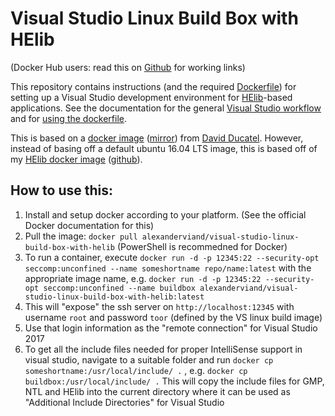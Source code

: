 # Visual Studio Linux Build Box with HElib
(Docker Hub users: read this on [Github](https://github.com/AlexanderViand/Visual-Studio-Linux-Build-Box-with-HElib) for working links)

This repository contains instructions (and the required [Dockerfile](./Dockerfile)) for setting up a Visual Studio development environment for [HElib](https://github.com/shaih/HElib/)-based applications. See the documentation for the general [Visual Studio workflow](./readme_visualstudio.md) and for [using the dockerfile](./readme_dockerfile.md).

This is based on a [docker image](https://hub.docker.com/r/ducatel/visual-studio-linux-build-box/) ([mirror](https://github.com/AlexanderViand/Visual-Studio-Linux-Build-Box)) from [David Ducatel](https://github.com/Ducatel). However, instead of basing off a default ubuntu 16.04 LTS image, this is based off of my [HElib docker image](https://hub.docker.com/r/alexanderviand/helib/) ([github](https://github.com/AlexanderViand/HElib)).

## How to use this:
1. Install and setup docker according to your platform. (See the official Docker documentation for this)
1. Pull the image: `docker pull alexanderviand/visual-studio-linux-build-box-with-helib` (PowerShell is recommedned for Docker)
1. To run a container, execute `docker run -d -p 12345:22 --security-opt seccomp:unconfined --name someshortname repo/name:latest` with the appropriate image name, e.g. `docker run -d -p 12345:22 --security-opt seccomp:unconfined --name buildbox alexanderviand/visual-studio-linux-build-box-with-helib:latest`
1. This will "expose" the ssh server on `http://localhost:12345` with username `root` and password `toor` (defined by the VS linux build image)
1. Use that login information as the "remote connection" for Visual Studio 2017
1. To get all the include files needed for proper IntelliSense support in visual studio, navigate to a suitable folder and run `docker cp someshortname:/usr/local/include/ .` , e.g. `docker cp buildbox:/usr/local/include/ .` This will copy the include files for GMP, NTL and HElib into the current directory where it can be used as "Additional Include Directories" for Visual Studio





